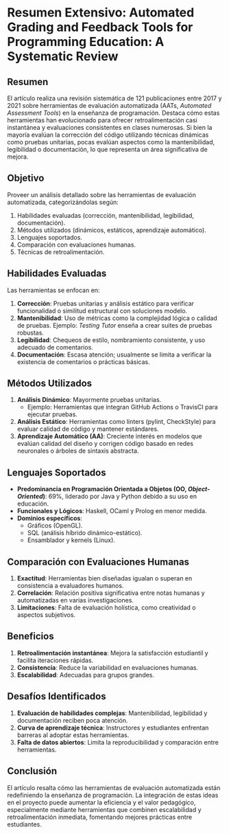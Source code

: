 # Resumen Extensivo: Automated Grading and Feedback Tools for Programming Education: A Systematic Review

## Resumen
El artículo realiza una revisión sistemática de 121 publicaciones entre 2017 y 2021 sobre herramientas de evaluación automatizada (AATs, *Automated Assessment Tools*) en la enseñanza de programación. Destaca cómo estas herramientas han evolucionado para ofrecer retroalimentación casi instantánea y evaluaciones consistentes en clases numerosas. Si bien la mayoría evalúan la corrección del código utilizando técnicas dinámicas como pruebas unitarias, pocas evalúan aspectos como la mantenibilidad, legibilidad o documentación, lo que representa un área significativa de mejora.

## Objetivo
Proveer un análisis detallado sobre las herramientas de evaluación automatizada, categorizándolas según:
1. Habilidades evaluadas (corrección, mantenibilidad, legibilidad, documentación).
2. Métodos utilizados (dinámicos, estáticos, aprendizaje automático).
3. Lenguajes soportados.
4. Comparación con evaluaciones humanas.
5. Técnicas de retroalimentación.

## Habilidades Evaluadas
Las herramientas se enfocan en:
1. **Corrección**: Pruebas unitarias y análisis estático para verificar funcionalidad o similitud estructural con soluciones modelo.
2. **Mantenibilidad**: Uso de métricas como la complejidad lógica o calidad de pruebas. Ejemplo: *Testing Tutor* enseña a crear suites de pruebas robustas.
3. **Legibilidad**: Chequeos de estilo, nombramiento consistente, y uso adecuado de comentarios.
4. **Documentación**: Escasa atención; usualmente se limita a verificar la existencia de comentarios o prácticas básicas.

## Métodos Utilizados
1. **Análisis Dinámico**: Mayormente pruebas unitarias.
   - Ejemplo: Herramientas que integran GitHub Actions o TravisCI para ejecutar pruebas.
2. **Análisis Estático**: Herramientas como linters (pylint, CheckStyle) para evaluar calidad de código y mantener estándares.
3. **Aprendizaje Automático (AA)**: Creciente interés en modelos que evalúan calidad del diseño y corrigen código basado en redes neuronales o árboles de sintaxis abstracta.

## Lenguajes Soportados
- **Predominancia en Programación Orientada a Objetos (OO, *Object-Oriented*)**: 69%, liderado por Java y Python debido a su uso en educación.
- **Funcionales y Lógicos**: Haskell, OCaml y Prolog en menor medida.
- **Dominios específicos**:
  - Gráficos (OpenGL).
  - SQL (análisis híbrido dinámico-estático).
  - Ensamblador y kernels (Linux).

## Comparación con Evaluaciones Humanas
1. **Exactitud**: Herramientas bien diseñadas igualan o superan en consistencia a evaluadores humanos.
2. **Correlación**: Relación positiva significativa entre notas humanas y automatizadas en varias investigaciones.
3. **Limitaciones**: Falta de evaluación holística, como creatividad o aspectos subjetivos.

## Beneficios
1. **Retroalimentación instantánea**: Mejora la satisfacción estudiantil y facilita iteraciones rápidas.
2. **Consistencia**: Reduce la variabilidad en evaluaciones humanas.
3. **Escalabilidad**: Adecuadas para grupos grandes.

## Desafíos Identificados
1. **Evaluación de habilidades complejas**: Mantenibilidad, legibilidad y documentación reciben poca atención.
2. **Curva de aprendizaje técnica**: Instructores y estudiantes enfrentan barreras al adoptar estas herramientas.
3. **Falta de datos abiertos**: Limita la reproducibilidad y comparación entre herramientas.


## Conclusión
El artículo resalta cómo las herramientas de evaluación automatizada están redefiniendo la enseñanza de programación. La integración de estas ideas en el proyecto puede aumentar la eficiencia y el valor pedagógico, especialmente mediante herramientas que combinen escalabilidad y retroalimentación inmediata, fomentando mejores prácticas entre estudiantes.
